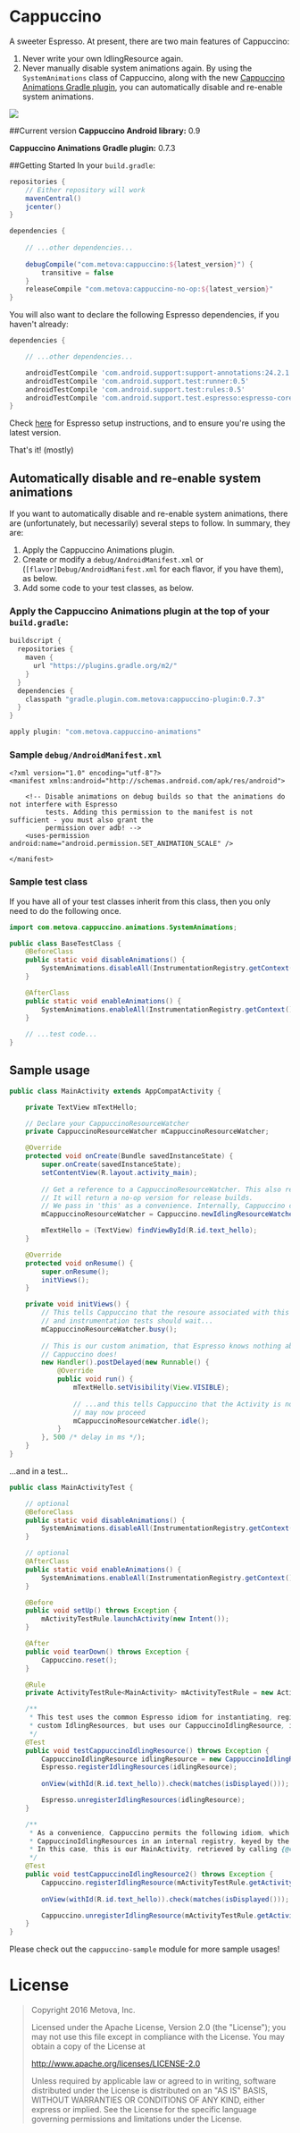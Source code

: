 # Cappuccino
A sweeter Espresso. At present, there are two main features of Cappuccino:
 1. Never write your own IdlingResource again.
 2. Never manually disable system animations again. By using the `SystemAnimations` class of Cappuccino, along with the new [Cappuccino Animations Gradle plugin](https://plugins.gradle.org/plugin/com.metova.cappuccino-animations), you can automatically disable and re-enable system animations.

<a href="http://www.methodscount.com/?lib=com.metova%3Acappuccino-no-op%3A0.6.0"><img src="https://img.shields.io/badge/Methods and size-24 | 4 KB-e91e63.svg"></img></a>

##Current version
**Cappuccino Android library:** 0.9

**Cappuccino Animations Gradle plugin:** 0.7.3

##Getting Started
In your `build.gradle`:
```gradle
repositories {
    // Either repository will work
    mavenCentral()
    jcenter()
}
```

```gradle
dependencies {
    
    // ...other dependencies...
    
    debugCompile("com.metova:cappuccino:${latest_version}") {
        transitive = false
    }
    releaseCompile "com.metova:cappuccino-no-op:${latest_version}"
}
```

You will also want to declare the following Espresso dependencies, if you haven't already:
```gradle
dependencies {

    // ...other dependencies...

    androidTestCompile 'com.android.support:support-annotations:24.2.1'
    androidTestCompile 'com.android.support.test:runner:0.5'
    androidTestCompile 'com.android.support.test:rules:0.5'
    androidTestCompile 'com.android.support.test.espresso:espresso-core:2.2.2'
}
```

Check [here](https://google.github.io/android-testing-support-library/docs/espresso/setup/) for Espresso setup instructions, and to ensure you're using the latest version.

That's it! (mostly)

## Automatically disable and re-enable system animations
If you want to automatically disable and re-enable system animations, there are (unfortunately, but necessarily) several steps to follow. In summary, they are:
 1. Apply the Cappuccino Animations plugin.
 2. Create or modify a `debug/AndroidManifest.xml` or (`[flavor]Debug/AndroidManifest.xml` for each flavor, if you have them), as below.
 3. Add some code to your test classes, as below.

### Apply the Cappuccino Animations plugin at the top of your `build.gradle`:

```gradle
buildscript {
  repositories {
    maven {
      url "https://plugins.gradle.org/m2/"
    }
  }
  dependencies {
    classpath "gradle.plugin.com.metova:cappuccino-plugin:0.7.3"
  }
}

apply plugin: "com.metova.cappuccino-animations"
```

### Sample `debug/AndroidManifest.xml`
```
<?xml version="1.0" encoding="utf-8"?>
<manifest xmlns:android="http://schemas.android.com/apk/res/android">

    <!-- Disable animations on debug builds so that the animations do not interfere with Espresso
         tests. Adding this permission to the manifest is not sufficient - you must also grant the
         permission over adb! -->
    <uses-permission android:name="android.permission.SET_ANIMATION_SCALE" />

</manifest>
```

### Sample test class
If you have all of your test classes inherit from this class, then you only need to do the following once.

```java
import com.metova.cappuccino.animations.SystemAnimations;

public class BaseTestClass {
    @BeforeClass
    public static void disableAnimations() {
        SystemAnimations.disableAll(InstrumentationRegistry.getContext());
    }

    @AfterClass
    public static void enableAnimations() {
        SystemAnimations.enableAll(InstrumentationRegistry.getContext());
    }
    
    // ...test code...
}
```

## Sample usage

```java
public class MainActivity extends AppCompatActivity {

    private TextView mTextHello;

    // Declare your CappuccinoResourceWatcher
    private CappuccinoResourceWatcher mCappuccinoResourceWatcher;

    @Override
    protected void onCreate(Bundle savedInstanceState) {
        super.onCreate(savedInstanceState);
        setContentView(R.layout.activity_main);
            
        // Get a reference to a CappuccinoResourceWatcher. This also registers it with Cappuccino
        // It will return a no-op version for release builds.
        // We pass in 'this' as a convenience. Internally, Cappuccino converts 'this' into a String
        mCappuccinoResourceWatcher = Cappuccino.newIdlingResourceWatcher(this);

        mTextHello = (TextView) findViewById(R.id.text_hello);
    }

    @Override
    protected void onResume() {
        super.onResume();
        initViews();
    }

    private void initViews() {
        // This tells Cappuccino that the resoure associated with this Activity is busy, 
        // and instrumentation tests should wait...
        mCappuccinoResourceWatcher.busy();
        
        // This is our custom animation, that Espresso knows nothing about, but
        // Cappuccino does!
        new Handler().postDelayed(new Runnable() {
            @Override
            public void run() {
                mTextHello.setVisibility(View.VISIBLE);
                    
                // ...and this tells Cappuccino that the Activity is now idle, and instrumentation tests
                // may now proceed
                mCappuccinoResourceWatcher.idle();
            }
        }, 500 /* delay in ms */);
    }
}
```
    
...and in a test...

```java
public class MainActivityTest {

    // optional
    @BeforeClass
    public static void disableAnimations() {
        SystemAnimations.disableAll(InstrumentationRegistry.getContext());
    }

    // optional
    @AfterClass
    public static void enableAnimations() {
        SystemAnimations.enableAll(InstrumentationRegistry.getContext());
    }

    @Before
    public void setUp() throws Exception {
        mActivityTestRule.launchActivity(new Intent());
    }

    @After
    public void tearDown() throws Exception {
        Cappuccino.reset();
    }

    @Rule
    private ActivityTestRule<MainActivity> mActivityTestRule = new ActivityTestRule<>(MainActivity.class, true, false);

    /**
     * This test uses the common Espresso idiom for instantiating, registering, and unregistering
     * custom IdlingResources, but uses our CappuccinoIdlingResource, instead.
     */
    @Test
    public void testCappuccinoIdlingResource() throws Exception {
        CappuccinoIdlingResource idlingResource = new CappuccinoIdlingResource(mActivityTestRule.getActivity());
        Espresso.registerIdlingResources(idlingResource);
        
        onView(withId(R.id.text_hello)).check(matches(isDisplayed()));

        Espresso.unregisterIdlingResources(idlingResource);
    }

    /**
     * As a convenience, Cappuccino permits the following idiom, which keeps track of 
     * CappuccinoIdlingResources in an internal registry, keyed by the name of the object passed in.
     * In this case, this is our MainActivity, retrieved by calling {@code mActivityTestRule.getActivity()}.
     */
    @Test
    public void testCappuccinoIdlingResource2() throws Exception {
        Cappuccino.registerIdlingResource(mActivityTestRule.getActivity());
        
        onView(withId(R.id.text_hello)).check(matches(isDisplayed()));

        Cappuccino.unregisterIdlingResource(mActivityTestRule.getActivity());
    }
}
```

Please check out the `cappuccino-sample` module for more sample usages!

# License
> Copyright 2016 Metova, Inc.
> 
> Licensed under the Apache License, Version 2.0 (the "License");
> you may not use this file except in compliance with the License.
> You may obtain a copy of the License at
> 
>  http://www.apache.org/licenses/LICENSE-2.0
> 
> Unless required by applicable law or agreed to in writing, software
> distributed under the License is distributed on an "AS IS" BASIS,
> WITHOUT WARRANTIES OR CONDITIONS OF ANY KIND, either express or implied.
> See the License for the specific language governing permissions and
> limitations under the License.
